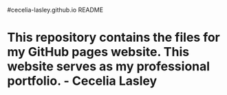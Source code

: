 #cecelia-lasley.github.io README
# This repository contains the files for my GitHub pages website. This website serves as my professional portfolio. - Cecelia Lasley
